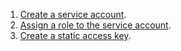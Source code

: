1. [Create a service account](../../iam/operations/sa/create.md).
1. [Assign a role to the service account](../../iam/operations/sa/assign-role-for-sa.md).
1. [Create a static access key](../../iam/operations/authentication/manage-access-keys.md#create-access-key).
